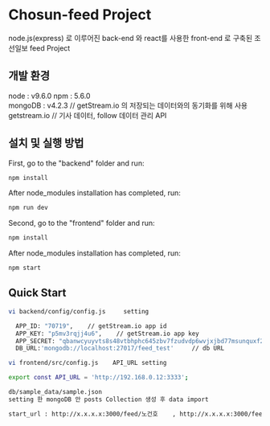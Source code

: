 # Chosun-feed Project

node.js(express) 로 이루어진 back-end 와 react를 사용한 front-end 로 구축된 조선일보 feed Project

## 개발 환경

node : v9.6.0
npm : 5.6.0        
mongoDB : v4.2.3  // getStream.io 의 저장되는 데이터와의 동기화를 위해 사용
getstream.io      // 기사 데이터, follow 데이터 관리 API  

## 설치 및 실행 방법

First, go to the "backend" folder and run:

```bash
npm install
```

After node_modules installation has completed, run:

```bash
npm run dev
```

Second, go to the "frontend" folder and run:

```bash
npm install
```
After node_modules installation has completed, run:

```bash
npm start
```


## Quick Start 

```bash
vi backend/config/config.js     setting 

  APP_ID: "70719",    // getStream.io app id
  APP_KEY: "p5mv3rqjj4u6",    // getStream.io app key
  APP_SECRET: "qbanwcyuyvts8s48vtbhphc645zbv7fzudvdp6wvjxjbd77msunquxf2z7hzw2te",     // getStream.io app secret
  DB_URL:'mongodb://localhost:27017/feed_test'     // db URL
```



```bash
vi frontend/src/config.js    API_URL setting 

export const API_URL = 'http://192.168.0.12:3333';
```


```bash
db/sample_data/sample.json
setting 한 mongoDB 안 posts Collection 생성 후 data import 
```

```bash
start_url : http://x.x.x.x:3000/feed/노건호    , http://x.x.x.x:3000/feed/노건호1
```

